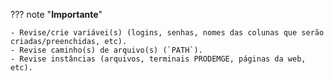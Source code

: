 ??? note "**Importante**"

    - Revise/crie variávei(s) (logins, senhas, nomes das colunas que serão criadas/preenchidas, etc).
    - Revise caminho(s) de arquivo(s) (`PATH`).
    - Revise instâncias (arquivos, terminais PRODEMGE, páginas da web, etc).
